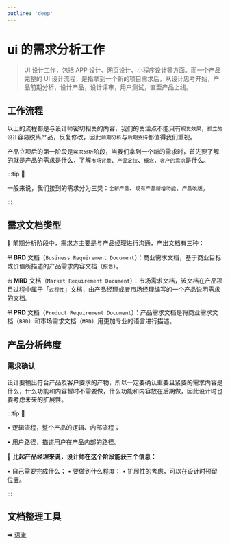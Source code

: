 ```yaml
---
outline: 'deep'
---
```


# ui 的需求分析工作

> UI 设计工作，包括 APP 设计、网页设计、小程序设计等方面。而一个产品完整的 UI 设计流程，是指拿到一个新的项目需求后，从设计思考开始，产品前期分析，设计产品，设计评审，用户测试，直至产品上线。

## 工作流程

<ImgPreview src="ui/32.png"/>

以上的流程都是与设计师密切相关的内容，我们的关注点不能只有`视觉效果`，`孤立的设计`容易脱离产品，反复修改，因此`前期分析`与`后期支持`都值得我们重视。

<ImgPreview src="ui/33.png"/>

产品立项后的第一阶段是`需求分析`阶段，当我们拿到一个新的需求时，首先要了解的就是产品的需求是什么，了解`市场背景`、`产品定位`、`概念`，`客户的需求`是什么。

<ImgPreview src="ui/34.png"/>

:::tip :eyes:

一般来说，我们接到的需求分为三类：`全新产品`、`现有产品新增功能`、`产品改版`。

:::

## 需求文档类型

<ElCard shadow="hover">

🔎 前期分析阶段中，需求方主要是与产品经理进行沟通，产出文档有三种：

**⁜ BRD** 文档（`Business Requirement Document`）：商业需求文档，基于商业目标或价值所描述的产品需求内容文档（`报告`）。

**⁜ MRD** 文档（`Market Requirement Document`）：市场需求文档，该文档在产品项目过程中属于「`过程性`」文档，由产品经理或者市场经理编写的一个产品说明需求的文档。

**⁜ PRD** 文档（`Product Requirement Document`）：产品需求文档是将商业需求文档（`BRD`）和市场需求文档（`MRD`）用更加专业的语言进行描述。

</ElCard>

<ImgPreview src="ui/35.png"/>

## 产品分析纬度

### 需求确认

设计要输出符合产品及客户要求的产物，所以一定要确认重要且紧要的需求内容是什么，什么功能和内容暂时不需要做，什么功能和内容放在后期做，因此设计时也要考虑未来的扩展性。

:::tip :eyes:

• 逻辑流程，整个产品的逻辑、内部流程；

• 用户路径，描述用户在产品内部的路径。

:bell: **比起产品经理来说，设计师在这个阶段能获三个信息：**

• 自己需要完成什么；
• 要做到什么程度；
• 扩展性的考虑，可以在设计时预留位置。

:::

## 文档整理工具

➡️ [语雀](https://www.yuque.com)

<ImgPreview src="ui/36.png"/>
